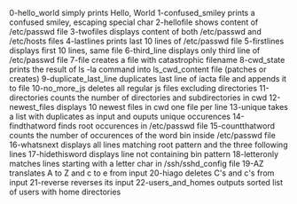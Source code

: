 0-hello_world simply prints Hello, World
1-confused_smiley prints a confused smiley, escaping special char
2-hellofile shows content of /etc/passwd file
3-twofiles displays content of both /etc/passwd and /etc/hosts files
4-lastlines prints last 10 lines of /etc/passwd file
5-firstlines displays first 10 lines, same file
6-third_line displays only third line of /etc/passwd file
7-file creates a file with catastrophic filename
8-cwd_state prints the result of ls -la command into ls_cwd_content file (patches or creates)
9-duplicate_last_line duplicates last line of iacta file and appends it to file
10-no_more_js deletes all regular js files excluding directories
11-directories counts the number of directories and subdirectories in cwd
12-newest_files displays 10 newest files in cwd one file per line
13-unique takes a list with duplicates as input and ouputs unique occurences
14-findthatword finds root occurences in /etc/passwd file
15-countthatword counts the number of occurences of the word bin inside /etc/passwd file
16-whatsnext displays all lines matching root pattern and the three following lines
17-hidethisword displays line not containing bin pattern
18-letteronly matches lines starting with a letter char in /ssh/sshd_config file
19-AZ translates A to Z and c to e from input
20-hiago deletes C's and c's from input
21-reverse reverses its input
22-users_and_homes outputs sorted list of users with home directories
